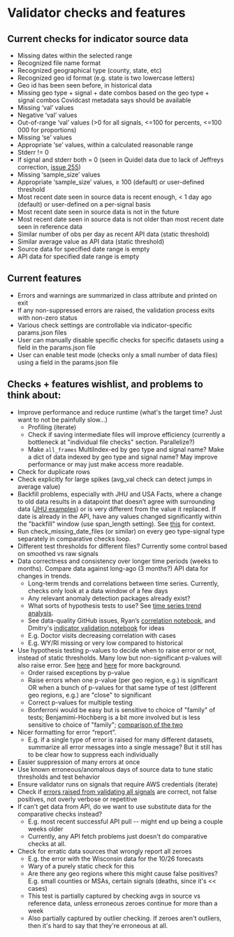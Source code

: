# Validator checks and features

## Current checks for indicator source data

* Missing dates within the selected range
* Recognized file name format
* Recognized geographical type (county, state, etc)
* Recognized geo id format (e.g. state is two lowercase letters)
* Geo id has been seen before, in historical data
* Missing geo type + signal + date combos based on the geo type + signal combos Covidcast metadata says should be available
* Missing ‘val’ values
* Negative ‘val’ values
* Out-of-range ‘val’ values (>0 for all signals, <=100 for percents, <=100 000 for proportions)
* Missing ‘se’ values
* Appropriate ‘se’ values, within a calculated reasonable range
* Stderr != 0
* If signal and stderr both = 0 (seen in Quidel data due to lack of Jeffreys correction, [issue 255](https://github.com/cmu-delphi/covidcast-indicators/issues/255#issuecomment-692196541))
* Missing ‘sample_size’ values
* Appropriate ‘sample_size’ values, ≥ 100 (default) or user-defined threshold
* Most recent date seen in source data is recent enough, < 1 day ago (default) or user-defined on a per-signal basis
* Most recent date seen in source data is not in the future
* Most recent date seen in source data is not older than most recent date seen in reference data
* Similar number of obs per day as recent API data (static threshold)
* Similar average value as API data (static threshold)
* Source data for specified date range is empty
* API data for specified date range is empty


## Current features

* Errors and warnings are summarized in class attribute and printed on exit
* If any non-suppressed errors are raised, the validation process exits with non-zero status
* Various check settings are controllable via indicator-specific params.json files
* User can manually disable specific checks for specific datasets using a field in the params.json file
* User can enable test mode (checks only a small number of data files) using a field in the params.json file

## Checks + features wishlist, and problems to think about:

* Improve performance and reduce runtime (what's the target time? Just want to not be painfully slow...)
  * Profiling (iterate)
  * Check if saving intermediate files will improve efficiency (currently a bottleneck at "individual file checks" section. Parallelize?)
  * Make `all_frames` MultiIndex-ed by geo type and signal name? Make a dict of data indexed by geo type and signal name? May improve performance or may just make access more readable.
* Check for duplicate rows
* Check explicitly for large spikes (avg_val check can detect jumps in average value)
* Backfill problems, especially with JHU and USA Facts, where a change to old data results in a datapoint that doesn’t agree with surrounding data ([JHU examples](https://delphi-org.slack.com/archives/CF9G83ZJ9/p1600729151013900)) or is very different from the value it replaced. If date is already in the API, have any values changed significantly within the "backfill" window (use span_length setting). See [this](https://github.com/cmu-delphi/covidcast-indicators/pull/155#discussion_r504195207) for context.
* Run check_missing_date_files (or similar) on every geo type-signal type separately in comparative checks loop.
* Different test thresholds for different files? Currently some control based on smoothed vs raw signals
* Data correctness and consistency over longer time periods (weeks to months). Compare data against long-ago (3 months?) API data for changes in trends.
  * Long-term trends and correlations between time series. Currently, checks only look at a data window of a few days
  * Any relevant anomaly detection packages already exist?
  * What sorts of hypothesis tests to use? See [time series trend analysis](https://www.genasis.cz/time-series/index.php?pg=home--trend-analysis).
  * See data-quality GitHub issues, Ryan’s [correlation notebook](https://github.com/cmu-delphi/covidcast/tree/main/R-notebooks), and Dmitry's [indicator validation notebook](https://github.com/cmu-delphi/covidcast-indicators/blob/deploy-jhu/testing_utils/indicator_validation.template.ipynb) for ideas
  * E.g. Doctor visits decreasing correlation with cases
  * E.g. WY/RI missing or very low compared to historical
* Use hypothesis testing p-values to decide when to raise error or not, instead of static thresholds. Many low but non-significant p-values will also raise error. See [here](https://delphi-org.slack.com/archives/CV1SYBC90/p1601307675021000?thread_ts=1600277030.103500&cid=CV1SYBC90) and [here](https://delphi-org.slack.com/archives/CV1SYBC90/p1600978037007500?thread_ts=1600277030.103500&cid=CV1SYBC90) for more background.
  * Order raised exceptions by p-value
  * Raise errors when one p-value (per geo region, e.g.) is significant OR when a bunch of p-values for that same type of test (different geo regions, e.g.) are "close" to significant
  * Correct p-values for multiple testing
  * Bonferroni would be easy but is sensitive to choice of "family" of tests; Benjamimi-Hochberg is a bit more involved but is less sensitive to choice of "family"; [comparison of the two](https://delphi-org.slack.com/archives/D01A9KNTPKL/p1603294915000500)
* Nicer formatting for error “report”.
  * E.g. if a single type of error is raised for many different datasets, summarize all error messages into a single message? But it still has to be clear how to suppress each individually
* Easier suppression of many errors at once
* Use known erroneous/anomalous days of source data to tune static thresholds and test behavior
* Ensure validator runs on signals that require AWS credentials (iterate)
* Check if [errors raised from validating all signals](https://docs.google.com/spreadsheets/d/1_aRBDrNeaI-3ZwuvkRNSZuZ2wfHJk6Bxj35Ol_XZ9yQ/edit#gid=1226266834) are correct, not false positives, not overly verbose or repetitive
* If can't get data from API, do we want to use substitute data for the comparative checks instead?
  * E.g. most recent successful API pull -- might end up being a couple weeks older
  * Currently, any API fetch problems just doesn't do comparative checks at all.
* Check for erratic data sources that wrongly report all zeroes
  * E.g. the error with the Wisconsin data for the 10/26 forecasts
  * Wary of a purely static check for this
  * Are there any geo regions where this might cause false positives? E.g. small counties or MSAs, certain signals (deaths, since it's << cases)
  * This test is partially captured by checking avgs in source vs reference data, unless erroneous zeroes continue for more than a week
  * Also partially captured by outlier checking. If zeroes aren't outliers, then it's hard to say that they're erroneous at all.
